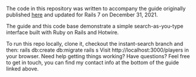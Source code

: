The code in this repository was written to accompany the guide originally published [here](https://www.colby.so/posts/instant-search-with-rails-6-and-hotwire) and updated for Rails 7 on December 31, 2021.

The guide and this code base demonstrate a simple search-as-you-type interface built with Ruby on Rails and Hotwire.

To run this repo locally, clone it, checkout the instant-search branch and then:
    rails db:create db:migrate
    rails s
    Visit http://localhost:3000/players in your browser.
Need help getting things working? Have questions? Feel free to get in touch, you can find my contact info at the bottom of the guide linked above.
